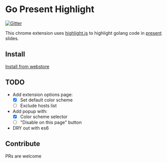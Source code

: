 # Go Present Highlight

[![Gitter](https://badges.gitter.im/Join%20Chat.svg)](https://gitter.im/JosephBuchma/Go-Present-code-highlighter?utm_source=badge&utm_medium=badge&utm_campaign=pr-badge)

This chrome extension uses [highlight.js](https://highlightjs.org/) to
highlight golang code in [present](https://godoc.org/golang.org/x/tools/cmd/present) slides.

## Install

[Install from
webstore](https://chrome.google.com/webstore/detail/go-present-code-highlight/depioieabmbifhmkflcagceedklkiahb)

## TODO
  - Add extension options page:
    - [x] Set default color scheme
    - [ ] Exclude hosts list
  - Add popup with:
    - [x] Color scheme selector
    - [ ] "Disable on this page" button
  - DRY out with es6

## Contribute

PRs are welcome
